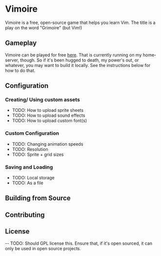# Vimoire

Vimoire is a free, open-source game that helps you learn Vim. The title is a play on the word "Grimoire" (but Vim!)

## Gameplay
Vimoire can be played for free [here](TODO). That is currently running on my home-server, though. So 
if it's been hugged to death, my power's out, or whatever, you may want to build it locally. See the instructions below 
for how to do that.

## Configuration

### Creating/ Using custom assets
- TODO: How to upload sprite sheets
- TODO: How to upload sound effects
- TODO: How to upload custom font(s)

### Custom Configuration
- TODO: Changing animation speeds
- TODO: Resolution
- TODO: Sprite + grid sizes

### Saving and Loading
- TODO: Local storage
- TODO: As a file

## Building from Source


## Contributing

## License
-- TODO: Should GPL license this. Ensure that, if it's open sourced, it can only be used in open source projects.
